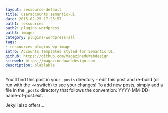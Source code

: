 ```yaml
---
layout: ressource-default
title: useraccounts semantic-ui
date: 2015-02-25 17:23:57
path1: ressources
path2: plugins-wordpress
path3: images
category: plugins-wordpress-all
tags:
- ressources-plugins-wp-image
intro: Accounts Templates styled for Semantic UI.
github: https://github.com/MagazineduWebdesign
siteweb: https://magazineduwebdesign.com
description: blablabla
---
```


You'll find this post in your `_posts` directory - edit this post and re-build (or run with the `-w` switch) to see your changes!
To add new posts, simply add a file in the `_posts` directory that follows the convention: YYYY-MM-DD-name-of-post.ext.

Jekyll also offers...